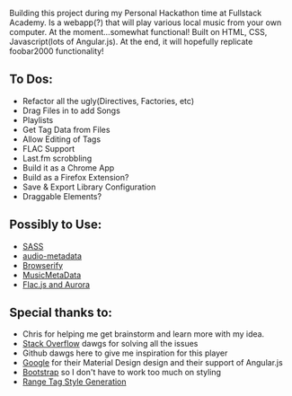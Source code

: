 Building this project during my Personal Hackathon time at Fullstack Academy. Is a webapp(?) that will play various local music from your own computer. At the moment...somewhat functional! Built on HTML, CSS, Javascript(lots of Angular.js). At the end, it will hopefully replicate foobar2000 functionality!

To Dos:
------------
- Refactor all the ugly(Directives, Factories, etc)
- Drag Files in to add Songs
- Playlists
- Get Tag Data from Files
- Allow Editing of Tags
- FLAC Support
- Last.fm scrobbling
- Build it as a Chrome App
- Build as a Firefox Extension?
- Save & Export Library Configuration
- Draggable Elements?

Possibly to Use:
------------
- [SASS](http://sass-lang.com/)
- [audio-metadata](https://www.npmjs.com/package/audio-metadata)
- [Browserify](https://github.com/substack/node-browserify)
- [MusicMetaData](https://github.com/leetreveil/musicmetadata)
- [Flac.js and Aurora](http://audiocogs.org/articles/2012/06/15/flac-and-aurora/)

Special thanks to:
------------
- Chris for helping me get brainstorm and learn more with my idea.
- [Stack Overflow](http://stackoverflow.com/) dawgs for solving all the issues
- Github dawgs here to give me inspiration for this player
- [Google](https://github.com/google/material-design-icons) for their Material Design design and their support of Angular.js
- [Bootstrap](http://getbootstrap.com/) so I don't have to work too much on styling 
- [Range Tag Style Generation](http://danielstern.ca/range.css/#/)
